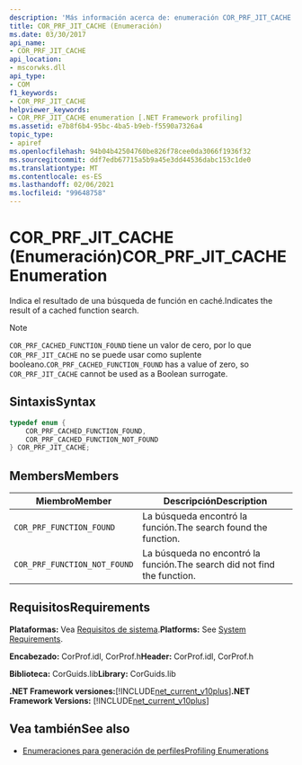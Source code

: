 ```yaml
---
description: 'Más información acerca de: enumeración COR_PRF_JIT_CACHE'
title: COR_PRF_JIT_CACHE (Enumeración)
ms.date: 03/30/2017
api_name:
- COR_PRF_JIT_CACHE
api_location:
- mscorwks.dll
api_type:
- COM
f1_keywords:
- COR_PRF_JIT_CACHE
helpviewer_keywords:
- COR_PRF_JIT_CACHE enumeration [.NET Framework profiling]
ms.assetid: e7b8f6b4-95bc-4ba5-b9eb-f5590a7326a4
topic_type:
- apiref
ms.openlocfilehash: 94b04b42504760be826f78cee0da3066f1936f32
ms.sourcegitcommit: ddf7edb67715a5b9a45e3dd44536dabc153c1de0
ms.translationtype: MT
ms.contentlocale: es-ES
ms.lasthandoff: 02/06/2021
ms.locfileid: "99648758"
---
```

# <a name="cor_prf_jit_cache-enumeration"></a><span data-ttu-id="754d8-103">COR_PRF_JIT_CACHE (Enumeración)</span><span class="sxs-lookup"><span data-stu-id="754d8-103">COR_PRF_JIT_CACHE Enumeration</span></span>

<span data-ttu-id="754d8-104">Indica el resultado de una búsqueda de función en caché.</span><span class="sxs-lookup"><span data-stu-id="754d8-104">Indicates the result of a cached function search.</span></span>  
  
> [!NOTE]
> <span data-ttu-id="754d8-105">`COR_PRF_CACHED_FUNCTION_FOUND` tiene un valor de cero, por lo que `COR_PRF_JIT_CACHE` no se puede usar como suplente booleano.</span><span class="sxs-lookup"><span data-stu-id="754d8-105">`COR_PRF_CACHED_FUNCTION_FOUND` has a value of zero, so `COR_PRF_JIT_CACHE` cannot be used as a Boolean surrogate.</span></span>  
  
## <a name="syntax"></a><span data-ttu-id="754d8-106">Sintaxis</span><span class="sxs-lookup"><span data-stu-id="754d8-106">Syntax</span></span>  
  
```cpp  
typedef enum {  
    COR_PRF_CACHED_FUNCTION_FOUND,  
    COR_PRF_CACHED_FUNCTION_NOT_FOUND  
} COR_PRF_JIT_CACHE;  
```  
  
## <a name="members"></a><span data-ttu-id="754d8-107">Members</span><span class="sxs-lookup"><span data-stu-id="754d8-107">Members</span></span>  
  
|<span data-ttu-id="754d8-108">Miembro</span><span class="sxs-lookup"><span data-stu-id="754d8-108">Member</span></span>|<span data-ttu-id="754d8-109">Descripción</span><span class="sxs-lookup"><span data-stu-id="754d8-109">Description</span></span>|  
|------------|-----------------|  
|`COR_PRF_FUNCTION_FOUND`|<span data-ttu-id="754d8-110">La búsqueda encontró la función.</span><span class="sxs-lookup"><span data-stu-id="754d8-110">The search found the function.</span></span>|  
|`COR_PRF_FUNCTION_NOT_FOUND`|<span data-ttu-id="754d8-111">La búsqueda no encontró la función.</span><span class="sxs-lookup"><span data-stu-id="754d8-111">The search did not find the function.</span></span>|  
  
## <a name="requirements"></a><span data-ttu-id="754d8-112">Requisitos</span><span class="sxs-lookup"><span data-stu-id="754d8-112">Requirements</span></span>  

 <span data-ttu-id="754d8-113">**Plataformas:** Vea [Requisitos de sistema](../../get-started/system-requirements.md).</span><span class="sxs-lookup"><span data-stu-id="754d8-113">**Platforms:** See [System Requirements](../../get-started/system-requirements.md).</span></span>  
  
 <span data-ttu-id="754d8-114">**Encabezado:** CorProf.idl, CorProf.h</span><span class="sxs-lookup"><span data-stu-id="754d8-114">**Header:** CorProf.idl, CorProf.h</span></span>  
  
 <span data-ttu-id="754d8-115">**Biblioteca:** CorGuids.lib</span><span class="sxs-lookup"><span data-stu-id="754d8-115">**Library:** CorGuids.lib</span></span>  
  
 <span data-ttu-id="754d8-116">**.NET Framework versiones:**[!INCLUDE[net_current_v10plus](../../../../includes/net-current-v10plus-md.md)]</span><span class="sxs-lookup"><span data-stu-id="754d8-116">**.NET Framework Versions:** [!INCLUDE[net_current_v10plus](../../../../includes/net-current-v10plus-md.md)]</span></span>  
  
## <a name="see-also"></a><span data-ttu-id="754d8-117">Vea también</span><span class="sxs-lookup"><span data-stu-id="754d8-117">See also</span></span>

- [<span data-ttu-id="754d8-118">Enumeraciones para generación de perfiles</span><span class="sxs-lookup"><span data-stu-id="754d8-118">Profiling Enumerations</span></span>](profiling-enumerations.md)

